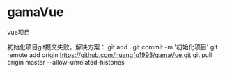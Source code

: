 # gamaVue
vue项目

初始化项目git提交失败。解决方案：
git add .
git commit -m '初始化项目'
git remote add origin https://github.com/huangfu1993/gamaVue.git
git pull origin master --allow-unrelated-histories


